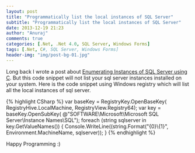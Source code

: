 ```yaml
---
layout: post
title: "Programmatically list the local instances of SQL Server"
subtitle: "Programmatically list the local instances of SQL Server"
date: 2013-12-19 21:23
author: "Anuraj"
comments: true
categories: [.Net, .Net 4.0, SQL Server, Windows Forms]
tags: [.Net, C#, SQL Server, Windows Forms]
header-img: "img/post-bg-01.jpg"
---
```

Long back I wrote a post about [Enumerating Instances of SQL Server using C](http://www.dotnetthoughts.net/enumerating-instances-of-sql-server-using-c/). But this code snippet will not list your sql server instances installed on your system. Here is the code snippet using Windows registry which will list all the local instances of sql server.

{% highlight CSharp %}
var baseKey = RegistryKey.OpenBaseKey(
    RegistryHive.LocalMachine, RegistryView.Registry64);
var key = baseKey.OpenSubKey(
@"SOFTWARE\Microsoft\Microsoft SQL Server\Instance Names\SQL");
foreach (string sqlserver in key.GetValueNames())
{
    Console.WriteLine((string.Format("{0}\\{1}", 
        Environment.MachineName, sqlserver));
}
{% endhighlight %}

Happy Programming :)
